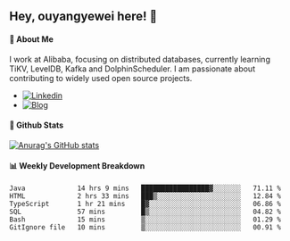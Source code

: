 ## Hey, ouyangyewei here! :wave:

#### :rocket: About Me
I work at Alibaba, focusing on distributed databases, currently learning TiKV, LevelDB, Kafka and DolphinScheduler. I am passionate about contributing to widely used open source projects.

- [![Linkedin](https://img.shields.io/badge/LinkedIn-ouyangyewei-blue)](https://www.linkedin.com/in/ouyangyewei/)
- [![Blog](https://img.shields.io/badge/Blog-yeweiouyang-orange)](https://blog.csdn.net/yeweiouyang)

#### :star2: Github Stats
[![Anurag's GitHub stats](https://github-readme-stats.vercel.app/api?username=ouyangyewei&show_icons=true&cache_seconds=3600&theme=tokyonight)](https://github.com/anuraghazra/github-readme-stats)

#### :bar_chart: Weekly Development Breakdown
<!--START_SECTION:waka-->

```text
Java             14 hrs 9 mins   █████████████████▓░░░░░░░   71.11 %
HTML             2 hrs 33 mins   ███▒░░░░░░░░░░░░░░░░░░░░░   12.84 %
TypeScript       1 hr 21 mins    █▓░░░░░░░░░░░░░░░░░░░░░░░   06.86 %
SQL              57 mins         █▒░░░░░░░░░░░░░░░░░░░░░░░   04.82 %
Bash             15 mins         ▒░░░░░░░░░░░░░░░░░░░░░░░░   01.29 %
GitIgnore file   10 mins         ▒░░░░░░░░░░░░░░░░░░░░░░░░   00.91 %
```

<!--END_SECTION:waka-->
